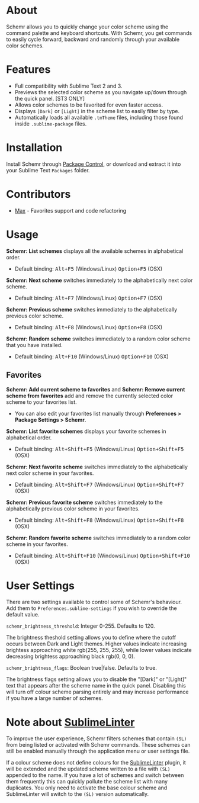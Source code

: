# About
Schemr allows you to quickly change your color scheme using the command palette and keyboard shortcuts. With Schemr, you get commands to easily cycle forward, backward and randomly through your available color schemes.

# Features
* Full compatibility with Sublime Text 2 and 3.
* Previews the selected color scheme as you navigate up/down through the quick panel. [ST3 ONLY]
* Allows color schemes to be favorited for even faster access.
* Displays `[Dark]` or `[Light]` in the scheme list to easily filter by type.
* Automatically loads all available `.tmTheme` files, including those found inside `.sublime-package` files.

# Installation
Install Schemr through [Package Control](https://sublime.wbond.net/), or download and extract it into your Sublime Text `Packages` folder.

# Contributors
* [Max](https://github.com/SyntaxColoring) - Favorites support and code refactoring

# Usage

**Schemr: List schemes** displays all the available schemes in alphabetical order.

* Default binding: <kbd>Alt+F5</kbd> (Windows/Linux) <kbd>Option+F5</kbd> (OSX)

**Schemr: Next scheme** switches immediately to the alphabetically next color scheme.

* Default binding: <kbd>Alt+F7</kbd> (Windows/Linux) <kbd>Option+F7</kbd> (OSX)

**Schemr: Previous scheme** switches immediately to the alphabetically previous color scheme.

* Default binding: <kbd>Alt+F8</kbd> (Windows/Linux) <kbd>Option+F8</kbd> (OSX)

**Schemr: Random scheme** switches immediately to a random color scheme that you have installed.

* Default binding: <kbd>Alt+F10</kbd> (Windows/Linux) <kbd>Option+F10</kbd> (OSX)

## Favorites

**Schemr: Add current scheme to favorites** and **Schemr: Remove current scheme from favorites** add and remove the currently selected color scheme to your favorites list.

* You can also edit your favorites list manually through **Preferences > Package Settings > Schemr**.

**Schemr: List favorite schemes** displays your favorite schemes in alphabetical order.

* Default binding: <kbd>Alt+Shift+F5</kbd> (Windows/Linux) <kbd>Option+Shift+F5</kbd> (OSX)

**Schemr: Next favorite scheme** switches immediately to the alphabetically next color scheme in your favorites.

* Default binding: <kbd>Alt+Shift+F7</kbd> (Windows/Linux) <kbd>Option+Shift+F7</kbd> (OSX)

**Schemr: Previous favorite scheme** switches immediately to the alphabetically previous color scheme in your favorites.

* Default binding: <kbd>Alt+Shift+F8</kbd> (Windows/Linux) <kbd>Option+Shift+F8</kbd> (OSX)

**Schemr: Random favorite scheme** switches immediately to a random color scheme in your favorites.

* Default binding: <kbd>Alt+Shift+F10</kbd> (Windows/Linux) <kbd>Option+Shift+F10</kbd> (OSX)

# User Settings
There are two settings available to control some of Schemr's behaviour. Add them to `Preferences.sublime-settings` if you wish to override the default value.

`schemr_brightness_threshold`: Integer 0-255. Defaults to 120.

The brightness theshold setting allows you to define where the cutoff occurs between Dark and Light themes. Higher values indicate increasing brightess approaching white rgb(255, 255, 255), while lower values indicate decreasing brightess approaching black rgb(0, 0, 0).

`schemr_brightness_flags`: Boolean true|false. Defaults to true.

The brightness flags setting allows you to disable the "[Dark]" or "[Light]" text that appears after the scheme name in the quick panel. Disabling this will turn off colour scheme parsing entirely and may increase performance if you have a large number of schemes.

# Note about [SublimeLinter](https://sublime.wbond.net/packages/SublimeLinter)

To improve the user experience, Schemr filters schemes that contain `(SL)` from being listed or activated with Schemr commands. These schemes can still be enabled manually through the application menu or user settings file.

If a colour scheme does not define colours for the [SublimeLinter](https://sublime.wbond.net/packages/SublimeLinter) plugin, it will be extended and the updated scheme written to a file with `(SL)` appended to the name. If you have a lot of schemes and switch between them frequently this can quickly pollute the scheme list with many duplicates. You only need to activate the base colour scheme and SublimeLinter will switch to the `(SL)` version automatically.

